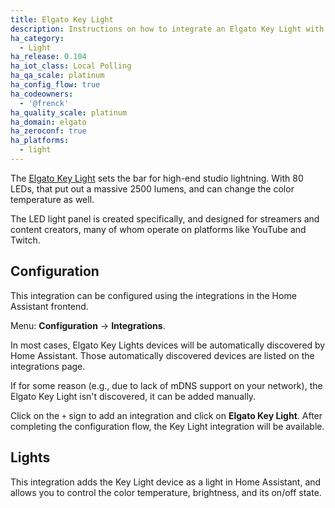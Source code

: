 ```yaml
---
title: Elgato Key Light
description: Instructions on how to integrate an Elgato Key Light with Home Assistant.
ha_category:
  - Light
ha_release: 0.104
ha_iot_class: Local Polling
ha_qa_scale: platinum
ha_config_flow: true
ha_codeowners:
  - '@frenck'
ha_quality_scale: platinum
ha_domain: elgato
ha_zeroconf: true
ha_platforms:
  - light
---
```


The [Elgato Key Light](https://www.elgato.com/en/gaming/key-light) sets the
bar for high-end studio lightning. With 80 LEDs, that put out a massive
2500 lumens, and can change the color temperature as well.

The LED light panel is created specifically, and designed for streamers
and content creators, many of whom operate on platforms like YouTube and Twitch.

## Configuration

This integration can be configured using the integrations in the
Home Assistant frontend.

Menu: **Configuration** -> **Integrations**.

In most cases, Elgato Key Lights devices will be automatically discovered by
Home Assistant. Those automatically discovered devices are listed
on the integrations page.

If for some reason (e.g., due to lack of mDNS support on your network),
the Elgato Key Light isn't discovered, it can be added manually.

Click on the `+` sign to add an integration and click on **Elgato Key Light**.
After completing the configuration flow, the Key Light integration will be
available.

## Lights

This integration adds the Key Light device as a light in Home Assistant, and
allows you to control the color temperature, brightness, and its on/off state.

